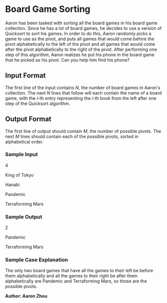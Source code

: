 # Board Game Sorting

Aaron has been tasked with sorting all the board games in his board game collection.
Since he has a lot of board games, he decides to use a version of Quicksort to sort
his games. In order to do this, Aaron randomly picks a game to use as the pivot,
and puts all games that would come before the pivot alphabetically to the left of 
the pivot and all games that would come after the pivot alphabetically to the right
of the pivot. After performing one step of this algorithm, Aaron realizes he put his 
phone in the board game that he picked as his pivot. Can you help him find his phone?

## Input Format

The first line of the input contains $N$, the number of board games in Aaron's collection. 
The next $N$ lines that follow will each contain the name of a board game, with the $i$-th
entry representing the $i$-th book from the left after one step of the Quicksort algorithm. 

## Output Format

The first line of output should contain $M$, the number of possible pivots. The next $M$
lines should contain each of the possible pivots, sorted in alphabetical order. 

### Sample Input

4

King of Tokyo

Hanabi

Pandemic

Terraforming Mars

### Sample Output

2

Pandemic

Terraforming Mars



### Sample Case Explanation

The only two board games that have all the games to their left be before them alphabetically and all the games to their
right be after them alphabetically are Pandemic and Terraforming Mars, so those are the possible pivots. 

**Author: Aaron Zhou**
